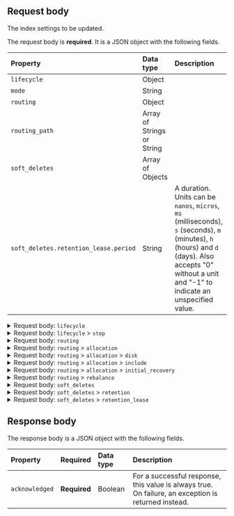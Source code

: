 <!-- spec_insert_start
api: indices.put_settings
component: request_body_parameters
-->
## Request body

The index settings to be updated.

The request body is __required__. It is a JSON object with the following fields.

| Property | Data type | Description |
| :--- | :--- | :--- |
| `lifecycle` | Object |  |
| `mode` | String |  |
| `routing` | Object |  |
| `routing_path` | Array of Strings or String |  |
| `soft_deletes` | Array of Objects |  |
| `soft_deletes.retention_lease.period` | String | A duration. Units can be `nanos`, `micros`, `ms` (milliseconds), `s` (seconds), `m` (minutes), `h` (hours) and `d` (days). Also accepts "0" without a unit and "-1" to indicate an unspecified value. |

<details markdown="block" name="indices.put_settings::request_body">
  <summary>
    Request body: <code>lifecycle</code>
  </summary>
  {: .text-delta}

`lifecycle` is a JSON object with the following fields.

| Property | Required | Data type | Description |
| :--- | :--- | :--- | :--- |
| `name` | **Required** | String |  |
| `indexing_complete` | _Optional_ | Boolean or String | Certain APIs may return values, including numbers such as epoch timestamps, as strings. This setting captures this behavior while keeping the semantics of the field type.  Depending on the target language, code generators can keep the union or remove it and leniently parse strings to the target type. |
| `origination_date` | _Optional_ | Integer or String | Certain APIs may return values, including numbers such as epoch timestamps, as strings. This setting captures this behavior while keeping the semantics of the field type.  Depending on the target language, code generators can keep the union or remove it and leniently parse strings to the target type. |
| `parse_origination_date` | _Optional_ | Boolean | Set to `true` to parse the origination date from the index name. This origination date is used to calculate the index age for its phase transitions. The index name must match the pattern `^.*-{date_format}-\\d+`, where the `date_format` is `yyyy.MM.dd` and the trailing digits are optional. An index that was rolled over would normally match the full format, for example `logs-2016.10.31-000002`). If the index name doesn't match the pattern, index creation fails. |
| `rollover_alias` | _Optional_ | String | The index alias to update when the index rolls over. Specify when using a policy that contains a rollover action. When the index rolls over, the alias is updated to reflect that the index is no longer the write index. For more information about rolling indexes, see Rollover. |
| `step` | _Optional_ | Object |  |

</details>
<details markdown="block" name="indices.put_settings::request_body">
  <summary>
    Request body: <code>lifecycle</code> > <code>step</code>
  </summary>
  {: .text-delta}

`step` is a JSON object with the following fields.

| Property | Data type | Description |
| :--- | :--- | :--- |
| `wait_time_threshold` | String | A duration. Units can be `nanos`, `micros`, `ms` (milliseconds), `s` (seconds), `m` (minutes), `h` (hours) and `d` (days). Also accepts "0" without a unit and "-1" to indicate an unspecified value. |

</details>
<details markdown="block" name="indices.put_settings::request_body">
  <summary>
    Request body: <code>routing</code>
  </summary>
  {: .text-delta}

`routing` is a JSON object with the following fields.

| Property | Data type | Description |
| :--- | :--- | :--- |
| `allocation` | Object |  |
| `rebalance` | Object |  |

</details>
<details markdown="block" name="indices.put_settings::request_body">
  <summary>
    Request body: <code>routing</code> > <code>allocation</code>
  </summary>
  {: .text-delta}

`allocation` is a JSON object with the following fields.

| Property | Data type | Description |
| :--- | :--- | :--- |
| `disk` | Object |  |
| `enable` | String | Valid values are: `all`, `new_primaries`, `none`, and `primaries`. |
| `include` | Object |  |
| `initial_recovery` | Object |  |
| `total_shards_per_node` | Integer or String | Certain APIs may return values, including numbers such as epoch timestamps, as strings. This setting captures this behavior while keeping the semantics of the field type.  Depending on the target language, code generators can keep the union or remove it and leniently parse strings to the target type. |

</details>
<details markdown="block" name="indices.put_settings::request_body">
  <summary>
    Request body: <code>routing</code> > <code>allocation</code> > <code>disk</code>
  </summary>
  {: .text-delta}

`disk` is a JSON object with the following fields.

| Property | Data type | Description |
| :--- | :--- | :--- |
| `threshold_enabled` | Boolean or String | Certain APIs may return values, including numbers such as epoch timestamps, as strings. This setting captures this behavior while keeping the semantics of the field type.  Depending on the target language, code generators can keep the union or remove it and leniently parse strings to the target type. |

</details>
<details markdown="block" name="indices.put_settings::request_body">
  <summary>
    Request body: <code>routing</code> > <code>allocation</code> > <code>include</code>
  </summary>
  {: .text-delta}

`include` is a JSON object with the following fields.

| Property | Data type | Description |
| :--- | :--- | :--- |
| `_id` | String |  |
| `_tier_preference` | String |  |

</details>
<details markdown="block" name="indices.put_settings::request_body">
  <summary>
    Request body: <code>routing</code> > <code>allocation</code> > <code>initial_recovery</code>
  </summary>
  {: .text-delta}

`initial_recovery` is a JSON object with the following fields.

| Property | Data type | Description |
| :--- | :--- | :--- |
| `_id` | String |  |

</details>
<details markdown="block" name="indices.put_settings::request_body">
  <summary>
    Request body: <code>routing</code> > <code>rebalance</code>
  </summary>
  {: .text-delta}

`rebalance` is a JSON object with the following fields.

| Property | Required | Data type | Description |
| :--- | :--- | :--- | :--- |
| `enable` | **Required** | String | Valid values are: `all`, `none`, `primaries`, and `replicas`. |

</details>
<details markdown="block" name="indices.put_settings::request_body">
  <summary>
    Request body: <code>soft_deletes</code>
  </summary>
  {: .text-delta}

`soft_deletes` is an __array of JSON objects__ (NDJSON). Each object has the following fields.

| Property | Data type | Description |
| :--- | :--- | :--- |
| `enabled` | Boolean or String | Certain APIs may return values, including numbers such as epoch timestamps, as strings. This setting captures this behavior while keeping the semantics of the field type.  Depending on the target language, code generators can keep the union or remove it and leniently parse strings to the target type. |
| `retention` | Object | The retention settings for soft deletes. |
| `retention_lease` | Object |  |

</details>
<details markdown="block" name="indices.put_settings::request_body">
  <summary>
    Request body: <code>soft_deletes</code> > <code>retention</code>
  </summary>
  {: .text-delta}

The retention settings for soft deletes.

`retention` is a JSON object with the following fields.

| Property | Data type | Description |
| :--- | :--- | :--- |
| `operations` | Integer or String |  |

</details>
<details markdown="block" name="indices.put_settings::request_body">
  <summary>
    Request body: <code>soft_deletes</code> > <code>retention_lease</code>
  </summary>
  {: .text-delta}

`retention_lease` is a JSON object with the following fields.

| Property | Required | Data type | Description |
| :--- | :--- | :--- | :--- |
| `period` | **Required** | String | A duration. Units can be `nanos`, `micros`, `ms` (milliseconds), `s` (seconds), `m` (minutes), `h` (hours) and `d` (days). Also accepts "0" without a unit and "-1" to indicate an unspecified value. |

</details>
<!-- spec_insert_end -->


<!-- spec_insert_start
api: indices.put_settings
component: response_body_parameters
-->
## Response body

The response body is a JSON object with the following fields.

| Property | Required | Data type | Description |
| :--- | :--- | :--- | :--- |
| `acknowledged` | **Required** | Boolean | For a successful response, this value is always true. On failure, an exception is returned instead. |

<!-- spec_insert_end -->
